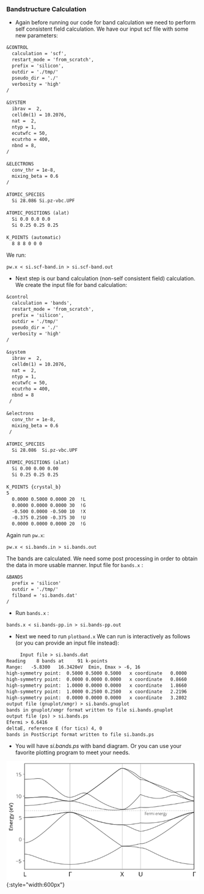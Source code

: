 ### Bandstructure Calculation

- Again before running our code for band calculation we need to perform self consistent field calculation. We have our input scf file with some new parameters: 
```
&CONTROL
  calculation = 'scf',
  restart_mode = 'from_scratch',
  prefix = 'silicon',
  outdir = './tmp/'
  pseudo_dir = './'
  verbosity = 'high'
/

&SYSTEM
  ibrav =  2,
  celldm(1) = 10.2076,
  nat =  2,
  ntyp = 1,
  ecutwfc = 50,
  ecutrho = 400,
  nbnd = 8,
/

&ELECTRONS
  conv_thr = 1e-8,
  mixing_beta = 0.6
/

ATOMIC_SPECIES
  Si 28.086 Si.pz-vbc.UPF

ATOMIC_POSITIONS (alat)
  Si 0.0 0.0 0.0
  Si 0.25 0.25 0.25

K_POINTS (automatic)
  8 8 8 0 0 0
``` 
We run: 
```
pw.x < si.scf-band.in > si.scf-band.out 
``` 

- Next step is our band calculation (non-self consistent field) calculation. We create the input file for band calculation: 
```
&control
  calculation = 'bands',
  restart_mode = 'from_scratch',
  prefix = 'silicon',
  outdir = './tmp/'
  pseudo_dir = './'
  verbosity = 'high'
/

&system
  ibrav =  2,
  celldm(1) = 10.2076,
  nat =  2,
  ntyp = 1,
  ecutwfc = 50,
  ecutrho = 400,
  nbnd = 8
 /

&electrons
  conv_thr = 1e-8,
  mixing_beta = 0.6
 /

ATOMIC_SPECIES
  Si 28.086  Si.pz-vbc.UPF

ATOMIC_POSITIONS (alat)
  Si 0.00 0.00 0.00
  Si 0.25 0.25 0.25

K_POINTS {crystal_b}
5
  0.0000 0.5000 0.0000 20  !L
  0.0000 0.0000 0.0000 30  !G
  -0.500 0.0000 -0.500 10  !X
  -0.375 0.2500 -0.375 30  !U
  0.0000 0.0000 0.0000 20  !G
``` 
Again run `pw.x`: 
```
pw.x < si.bands.in > si.bands.out 
``` 
The bands are calculated. We need some post processing in order to obtain the data in more usable manner. Input file for `bands.x` :
```
&BANDS
  prefix = 'silicon'
  outdir = './tmp/'
  filband = 'si.bands.dat'
/
```
+ Run `bands.x` : 
```
bands.x < si.bands-pp.in > si.bands-pp.out
```
+ Next we need to run `plotband.x` We can run is interactively as follows (or you can provide an input file instead): 
```
     Input file > si.bands.dat
Reading    8 bands at     91 k-points
Range:   -5.8300   16.3420eV  Emin, Emax > -6, 16
high-symmetry point:  0.5000 0.5000 0.5000   x coordinate   0.0000
high-symmetry point:  0.0000 0.0000 0.0000   x coordinate   0.8660
high-symmetry point:  1.0000 0.0000 0.0000   x coordinate   1.8660
high-symmetry point:  1.0000 0.2500 0.2500   x coordinate   2.2196
high-symmetry point:  0.0000 0.0000 0.0000   x coordinate   3.2802
output file (gnuplot/xmgr) > si.bands.gnuplot
bands in gnuplot/xmgr format written to file si.bands.gnuplot                                                                                                                                                                                                                                                
output file (ps) > si.bands.ps
Efermi > 6.6416
deltaE, reference E (for tics) 4, 0
bands in PostScript format written to file si.bands.ps 
``` 
- You will have *si.bands.ps* with band diagram. Or you can use your favorite plotting program to meet your needs. 

![band.png](img/band.png){:style="width:600px"} 
